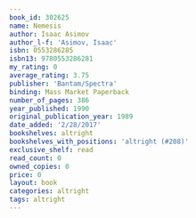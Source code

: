 ```yaml
---
book_id: 302625
name: Nemesis
author: Isaac Asimov
author_l-f: 'Asimov, Isaac'
isbn: 0553286285
isbn13: 9780553286281
my_rating: 0
average_rating: 3.75
publisher: 'Bantam/Spectra'
binding: Mass Market Paperback
number_of_pages: 386
year_published: 1990
original_publication_year: 1989
date_added: '2/28/2017'
bookshelves: altright
bookshelves_with_positions: 'altright (#208)'
exclusive_shelf: read
read_count: 0
owned_copies: 0
price: 0
layout: book
categories: altright
tags: altright
---
```

